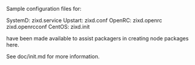 Sample configuration files for:

SystemD: zixd.service
Upstart: zixd.conf
OpenRC:  zixd.openrc
         zixd.openrcconf
CentOS:  zixd.init

have been made available to assist packagers in creating node packages here.

See doc/init.md for more information.
